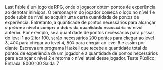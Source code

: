 Last Fable é um jogo de RPG, onde o jogador obtém pontos de experiência ao derrotar inimigos. 
O personagem do jogador começa o jogo no nível 1 e pode subir de nível ao adquirir uma certa quantidade de pontos de experiência. 
Entretanto, a quantidade de pontos necessários para alcançar o próximo nível é sempre o dobro da quantidade necessária no nível anterior. 
Por exemplo, se a quantidade de pontos necessários para passar do level 1 ao 2 for 100, serão necessários 200 pontos para chegar ao level 3, 
400 para chegar ao level 4, 800 para chegar ao level 5 e assim por diante. 
Escreva um programa Haskell que recebe a quantidade total de pontos de experiência de um jogador e a quantidade de pontos necessários para alcançar o nível 2 e retorna o nível atual desse jogador.
Teste Público:
    Entrada:
       8000
       100
    Saída:
       7
